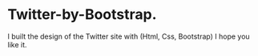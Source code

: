 # Twitter-by-Bootstrap.
I built the design of the Twitter site with (Html, Css, Bootstrap) I hope you like it.
